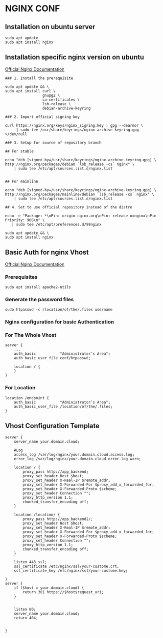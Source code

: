 # NGINX CONF
## Installation on ubuntu server
```
sudo apt update
sudo apt install nginx
```

## Installation specific nginx version on ubuntu
[Official Nginx Documentation](https://docs.nginx.com/nginx/admin-guide/installing-nginx/installing-nginx-open-source/)

```
### 1. Install the prerequisite

sudo apt update && \
sudo apt install curl \
                 gnupg2 \
                 ca-certificates \
                 lsb-release \
                 debian-archive-keyring

### 2. Import official signing key 

curl https://nginx.org/keys/nginx_signing.key | gpg --dearmor \
     | sudo tee /usr/share/keyrings/nginx-archive-keyring.gpg >/dev/null

### 3. Setup for source of repository branch

## For stable

echo "deb [signed-by=/usr/share/keyrings/nginx-archive-keyring.gpg] \
http://nginx.org/packages/debian `lsb_release -cs` nginx" \
    | sudo tee /etc/apt/sources.list.d/nginx.list


## For mainline

echo "deb [signed-by=/usr/share/keyrings/nginx-archive-keyring.gpg] \
http://nginx.org/packages/mainline/debian `lsb_release -cs` nginx" \
    | sudo tee /etc/apt/sources.list.d/nginx.list  

## 4. Set to use official repository instead of the distro 

echo -e "Package: *\nPin: origin nginx.org\nPin: release o=nginx\nPin-Priority: 900\n" \
   | sudo tee /etc/apt/preferences.d/99nginx

sudo apt update && \
sudo apt install nginx

```

## Basic Auth for nginx Vhost
[Official Nginx Documentation](https://docs.nginx.com/nginx/admin-guide/security-controls/configuring-http-basic-authentication/)

### Prerequisites

```shell
sudo apt install apache2-utils 
```

### Generate the password files
```shell
sudo htpasswd -c /location/of/the/.files username
```

### Nginx configuration for basic Authentication
### For The Whole Vhost
```nginx
server {
    ...
    auth_basic           "Administrator’s Area";
    auth_basic_user_file conf/htpasswd;

    location / {
    }
}
```
### For Location 
```nginx
location /endpoint {
    auth_basic           "Administrator’s Area";
    auth_basic_user_file /location/of/the/.files;
}
```


## Vhost Configuration Template

```
server {
    server_name your.domain.cloud;

    #Log
    access_log /var/log/nginx/your.domain.cloud.access.log;
    error_log /var/log/nginx/your.domain.cloud.error.log warn;

    location / {
        proxy_pass http://app_backend;
        proxy_set_header Host $host;
        proxy_set_header X-Real-IP $remote_addr;
        proxy_set_header X-Forwarded-For $proxy_add_x_forwarded_for;
        proxy_set_header X-Forwarded-Proto $scheme;
        proxy_set_header Connection "";
        proxy_http_version 1.1;
        chunked_transfer_encoding off;
    }

    location /location/ {
        proxy_pass http://app_backend2/;
        proxy_set_header Host $host;
        proxy_set_header X-Real-IP $remote_addr;
        proxy_set_header X-Forwarded-For $proxy_add_x_forwarded_for;
        proxy_set_header X-Forwarded-Proto $scheme;
        proxy_set_header Connection "";
        proxy_http_version 1.1;
        chunked_transfer_encoding off;
    }

    listen 443 ssl;
    ssl_certificate /etc/nginx/ssl/your-custome.crt;
    ssl_certificate_key /etc/nginx/ssl/your-custome.key;

}
server {
    if ($host = your.domain.cloud) {
        return 301 https://$host$request_uri;
    } 


    listen 80;
    server_name your.domain.cloud;
    return 404; 


}
```

